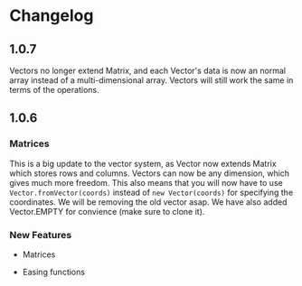 # Changelog

## 1.0.7

Vectors no longer extend Matrix, and each Vector's data is now an normal array instead of a multi-dimensional array. Vectors will still work the same in terms of the operations.

## 1.0.6

### Matrices

This is a big update to the vector system, as Vector now extends Matrix which stores rows and columns.
Vectors can now be any dimension, which gives much more freedom. This also means that you will now have to use `Vector.fromVector(coords)` instead of `new Vector(coords)` for specifying the coordinates. We will be removing the old vector asap. We have also added Vector.EMPTY for convience (make sure to clone it).

### New Features

- Matrices

- Easing functions
